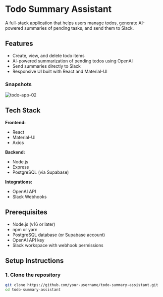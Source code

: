 # Todo Summary Assistant

A full-stack application that helps users manage todos, generate AI-powered summaries of pending tasks, and send them to Slack.

## Features

- Create, view, and delete todo items
- AI-powered summarization of pending todos using OpenAI
- Send summaries directly to Slack
- Responsive UI built with React and Material-UI

### Snapshots
![todo-app-02](https://user-images.githubusercontent.com/95137446/175603879-4670d184-7ef3-4bcb-86cd-5faf6185ea8e.png)



## Tech Stack

**Frontend:**
- React
- Material-UI
- Axios

**Backend:**
- Node.js
- Express
- PostgreSQL (via Supabase)

**Integrations:**
- OpenAI API
- Slack Webhooks

## Prerequisites

- Node.js (v16 or later)
- npm or yarn
- PostgreSQL database (or Supabase account)
- OpenAI API key
- Slack workspace with webhook permissions

## Setup Instructions

### 1. Clone the repository

```bash
git clone https://github.com/your-username/todo-summary-assistant.git
cd todo-summary-assistant
